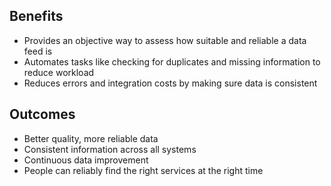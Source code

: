 ## Benefits

* Provides an objective way to assess how suitable and reliable a data feed is  
* Automates tasks like checking for duplicates and missing information to reduce workload  
* Reduces errors and integration costs by making sure data is consistent

## Outcomes

* Better quality, more reliable data  
* Consistent information across all systems  
* Continuous data improvement  
* People can reliably find the right services at the right time
